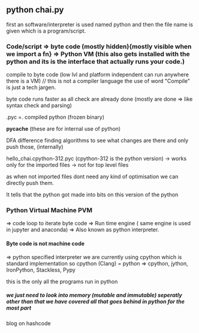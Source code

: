 ## python chai.py 

 first an software/interpreter is used named python and then the file name is given which is a program/script. 


### Code/script => byte code (mostly hidden){mostly visible when we import a fn} => Python VM (this also gets installed with the python and its is the interface that actually runs your code.)

compile to byte code (low lvl and platform independent can run anywhere there is a VM) // this is not a compiler language the use of word "Compile" is just a tech jargen.

byte code runs faster as all check are already done (mostly are done => like syntax check and parsing)

.pyc =. compiled python (frozen binary)

__pycache__ (these are for internal use of python)

DFA difference finding algorithms to see what changes are there and only push those, (internally)

hello_chai.cpython-312.pyc (cpython-312 is the python version)
-> works only for the imported files
-> not for top level files

as when not imported files dont need any kind of optimisation we can directly push them. 

It tells that the python got made into bits on this version of the python

### Python Virtual Machine PVM

=> code loop to iterate byte code
=> Run time engine ( same engine is used in jupyter and anaconda)
=> Also known as python interpreter.

#### Byte code is not machine code
=> python specified interpreter
we are currently using cpython which is standard implementation so cpython (Clang) = python
=> cpython, jython, IronPython, Stackless, Pypy

this is the only all the programs run in python 

##### we just need to look into memory (mutable and immutable) seperatly other than that we have covered all that goes behind in python for the most part

blog on hashcode

